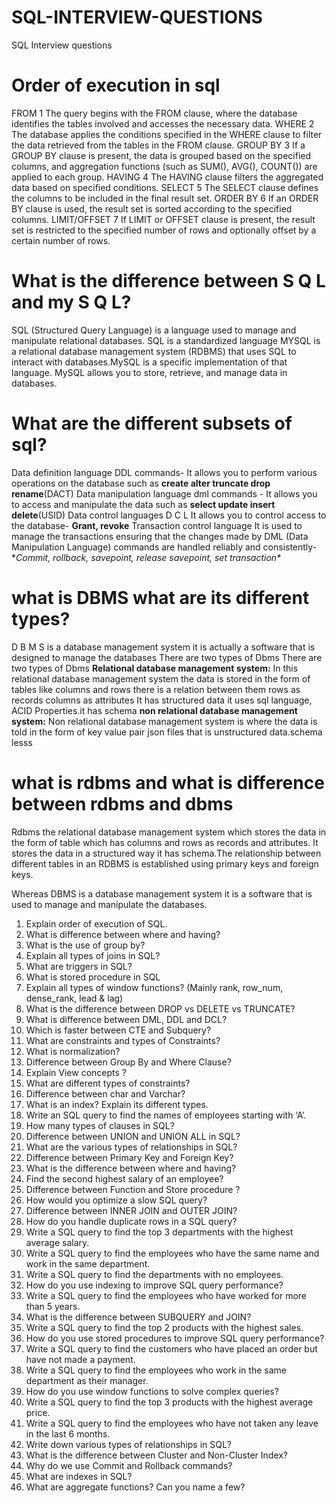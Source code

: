 # SQL-INTERVIEW-QUESTIONS
SQL Interview questions

# Order of execution in sql 
FROM	1	The query begins with the FROM clause, where the database identifies the tables involved and accesses the necessary data.
WHERE	2	The database applies the conditions specified in the WHERE clause to filter the data retrieved from the tables in the FROM clause.
GROUP BY	3	If a GROUP BY clause is present, the data is grouped based on the specified columns, and aggregation functions (such as SUM(), AVG(), COUNT()) are applied to each group.
HAVING	4	The HAVING clause filters the aggregated data based on specified conditions.
SELECT	5	The SELECT clause defines the columns to be included in the final result set.
ORDER BY	6	If an ORDER BY clause is used, the result set is sorted according to the specified columns.
LIMIT/OFFSET	7	If LIMIT or OFFSET clause is present, the result set is restricted to the specified number of rows and optionally offset by a certain number of rows.


# What is the difference between S Q L and my S Q L?
SQL (Structured Query Language) is a language used to manage and manipulate relational databases. SQL is a standardized language
MYSQL is a relational database management system (RDBMS) that uses SQL to interact with databases.MySQL is a specific implementation of that language.
MySQL allows you to store, retrieve, and manage data in databases.

# What are the different subsets of sql?

Data definition language DDL commands- It allows you to perform various operations on the database such as  **create alter truncate drop rename**(DACT)
Data manipulation language dml commands - It allows you to access and manipulate the data such as **select update insert delete**(USID)
Data control languages D C L It allows you to control access to the database- **Grant, revoke**
Transaction control language It is used to manage the transactions ensuring that the changes made by DML (Data Manipulation Language) commands are handled reliably and consistently- **Commit, rollback, savepoint, release savepoint, set transaction\**

# what is DBMS what are its different types?

D B M S is a database management system it is actually a software that is designed to manage the databases There are two types of Dbms
 There are two types of Dbms
**Relational database management system:** In this relational database management system the data is stored in the form of tables like columns and rows there is a relation between them rows as records columns as attributes It has structured data it uses sql language, ACID Properties.it has schema
**non relational database management system:** Non relational database management system is where the data is told in the form of key value pair json files that is unstructured data.schema lesss

# what is rdbms and what is difference between rdbms and dbms
Rdbms the relational database management system which stores the data in the form of table which has columns and rows as records and attributes. It stores the data in a structured way it has schema.The relationship between different tables in an RDBMS is established using primary keys and foreign keys.

Whereas DBMS is a database management system it is a software that is used to manage and manipulate the databases.

1. Explain order of execution of SQL.
2. What is difference between where and having?
3. What is the use of group by?
4. Explain all types of joins in SQL?
5. What are triggers in SQL?
6. What is stored procedure in SQL
7. Explain all types of window functions?
(Mainly rank, row_num, dense_rank, lead & lag)
8. What is the difference between DROP vs DELETE vs TRUNCATE?
9. What is difference between DML, DDL and DCL?
10. Which is faster between CTE and Subquery?
11. What are constraints and types of Constraints?
12. What is normalization?
13. Difference between Group By and Where Clause?
14. Explain View concepts ?
15. What are different types of constraints?
16. Difference between char and Varchar?
17. What is an index? Explain its different types.
18. Write an SQL query to find the names of employees starting with ‘A’. 
19. How many types of clauses in SQL?
26. Difference between UNION and UNION ALL in SQL?
27. What are the various types of relationships in SQL?
28. Difference between Primary Key and Foreign Key?
29. What is the difference between where and having?
30. Find the second highest salary of an employee?
31. Difference between Function and Store procedure ?
32. How would you optimize a slow SQL query?
33. Difference between INNER JOIN and OUTER JOIN?
34. How do you handle duplicate rows in a SQL query?
35. Write a SQL query to find the top 3 departments with the highest average salary.
36. Write a SQL query to find the employees who have the same name and work in the same department.
37. Write a SQL query to find the departments with no employees.
38. How do you use indexing to improve SQL query performance?
39. Write a SQL query to find the employees who have worked for more than 5 years.
40. What is the difference between SUBQUERY and JOIN?
41. Write a SQL query to find the top 2 products with the highest sales.
42. How do you use stored procedures to improve SQL query performance?
43. Write a SQL query to find the customers who have placed an order but have not made a payment.
44. Write a SQL query to find the employees who work in the same department as their manager.
45. How do you use window functions to solve complex queries?
46. Write a SQL query to find the top 3 products with the highest average price.
47. Write a SQL query to find the employees who have not taken any leave in the last 6 months.
48. Write down various types of relationships in SQL?
49. What is the difference between Cluster and Non-Cluster Index?
50. Why do we use Commit and Rollback commands?
51. What are indexes in SQL?
52. What are aggregate functions? Can you name a few?
























